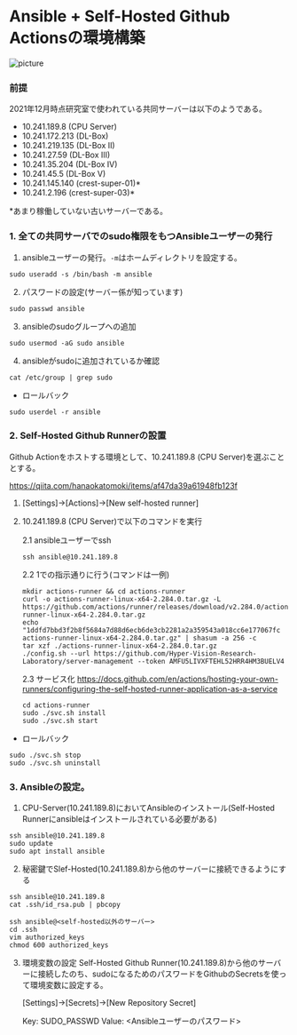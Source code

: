 # Ansible + Self-Hosted Github Actionsの環境構築


![picture](https://github.com/Hyper-Vision-Research-Laboratory/server-management/blob/images/images/picture1.png)

### 前提

2021年12月時点研究室で使われている共同サーバーは以下のようである。

- 10.241.189.8 (CPU Server)
- 10.241.172.213 (DL-Box)
- 10.241.219.135 (DL-Box II)
- 10.241.27.59 (DL-Box III)
- 10.241.35.204 (DL-Box IV)
- 10.241.45.5 (DL-Box V)
- 10.241.145.140 (crest-super-01)*
- 10.241.2.196 (crest-super-03)*

*あまり稼働していない古いサーバーである。


### 1. 全ての共同サーバでのsudo権限をもつAnsibleユーザーの発行

1. ansibleユーザーの発行。`-m`はホームディレクトリを設定する。
```
sudo useradd -s /bin/bash -m ansible
```
2. パスワードの設定(サーバー係が知っています)
```
sudo passwd ansible
```
3. ansibleのsudoグループへの追加
```
sudo usermod -aG sudo ansible
```
4. ansibleがsudoに追加されているか確認
```
cat /etc/group | grep sudo
```

- ロールバック
```
sudo userdel -r ansible
```

### 2. Self-Hosted Github Runnerの設置

Github Actionをホストする環境として、10.241.189.8 (CPU Server)を選ぶこととする。

https://qiita.com/hanaokatomoki/items/af47da39a61948fb123f

1. [Settings]→[Actions]→[New self-hosted runner]

2. 10.241.189.8 (CPU Server)で以下のコマンドを実行

    2.1 ansibleユーザーでssh

    ```
    ssh ansible@10.241.189.8
    ```
    2.2 1での指示通りに行う(コマンドは一例)
    ```
    mkdir actions-runner && cd actions-runner
    curl -o actions-runner-linux-x64-2.284.0.tar.gz -L https://github.com/actions/runner/releases/download/v2.284.0/actions-runner-linux-x64-2.284.0.tar.gz
    echo "1ddfd7bbd3f2b8f5684a7d88d6ecb6de3cb2281a2a359543a018cc6e177067fc  actions-runner-linux-x64-2.284.0.tar.gz" | shasum -a 256 -c
    tar xzf ./actions-runner-linux-x64-2.284.0.tar.gz
    ./config.sh --url https://github.com/Hyper-Vision-Research-Laboratory/server-management --token AMFU5LIVXFTEHL52HRR4HM3BUELV4
    ```
    2.3 サービス化
https://docs.github.com/en/actions/hosting-your-own-runners/configuring-the-self-hosted-runner-application-as-a-service
    ```
    cd actions-runner
    sudo ./svc.sh install
    sudo ./svc.sh start
    ```
- ロールバック
```
sudo ./svc.sh stop
sudo ./svc.sh uninstall
```
### 3. Ansibleの設定。
1. CPU-Server(10.241.189.8)においてAnsibleのインストール(Self-Hosted Runnerにansibleはインストールされている必要がある)
```
ssh ansible@10.241.189.8
sudo update 
sudo apt install ansible
```

2. 秘密鍵でSlef-Hosted(10.241.189.8)から他のサーバーに接続できるようにする

```
ssh ansible@10.241.189.8
cat .ssh/id_rsa.pub | pbcopy
```

```
ssh ansible@<self-hosted以外のサーバー>
cd .ssh
vim authorized_keys
chmod 600 authorized_keys
```


3. 環境変数の設定
Self-Hosted Github Runner(10.241.189.8)から他のサーバーに接続したのち、sudoになるためのパスワードをGithubのSecretsを使って環境変数に設定する。

    [Settings]→[Secrets]→[New Repository Secret]
    
    Key: SUDO_PASSWD
    Value: <Ansibleユーザーのパスワード>
